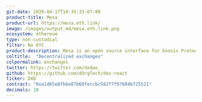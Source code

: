 ```yaml
---
git-date: 2020-04-17T10:35:33-07:00
product-title: Mesa
product-url: https://mesa.eth.link/
image: /images/output_md/mesa.eth.link.png
ecosystem: ethereum
type: non-custodial
filter: No KYC
product-description: Mesa is an open source interface for Gnosis Protocol, a fully permissionless DEX that enables ring trades to maximize liquidity.
coltitle:  "Decentralized exchanges"
colpermalink: exchanges
twitter: https://twitter.com/dxdao_
github: https://github.com/dOrgTech/dex-react
ticker: DXD
contract: "0xa1d65e8fb6e87b60feccbc582f7f97804b725521"
decimals: 18
---
```

